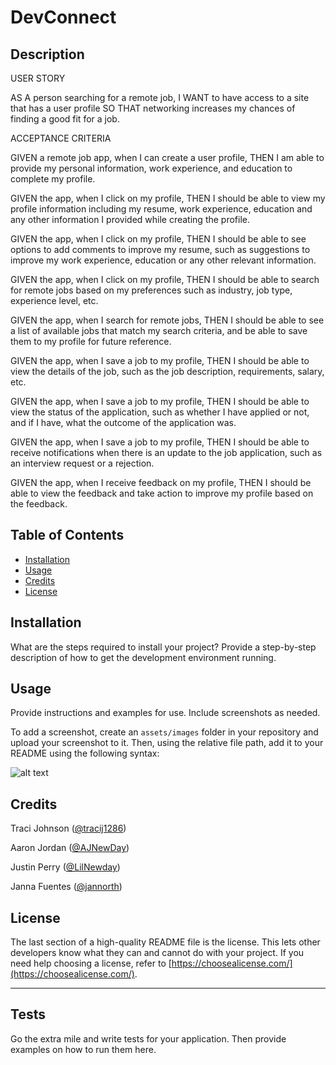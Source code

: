 # DevConnect

## Description

USER STORY

AS A person searching for a remote job, I WANT to have access to a site that has a user profile SO THAT networking increases my chances of finding a good fit for a job.

ACCEPTANCE CRITERIA

GIVEN a remote job app, when I can create a user profile, THEN I am able to provide my personal information, work experience, and education to complete my profile.

GIVEN the app, when I click on my profile, THEN I should be able to view my profile information including my resume, work experience, education and any other information I provided while creating the profile.

GIVEN the app, when I click on my profile, THEN I should be able to see options to add comments to improve my resume, such as suggestions to improve my work experience, education or any other relevant information.

GIVEN the app, when I click on my profile, THEN I should be able to search for remote jobs based on my preferences such as industry, job type, experience level, etc.

GIVEN the app, when I search for remote jobs, THEN I should be able to see a list of available jobs that match my search criteria, and be able to save them to my profile for future reference.

GIVEN the app, when I save a job to my profile, THEN I should be able to view the details of the job, such as the job description, requirements, salary, etc.

GIVEN the app, when I save a job to my profile, THEN I should be able to view the status of the application, such as whether I have applied or not, and if I have, what the outcome of the application was.

GIVEN the app, when I save a job to my profile, THEN I should be able to receive notifications when there is an update to the job application, such as an interview request or a rejection.

GIVEN the app, when I receive feedback on my profile, THEN I should be able to view the feedback and take action to improve my profile based on the feedback.

## Table of Contents

- [Installation](#installation)
- [Usage](#usage)
- [Credits](#credits)
- [License](#license)

## Installation

What are the steps required to install your project? Provide a step-by-step description of how to get the development environment running.

## Usage

Provide instructions and examples for use. Include screenshots as needed.

To add a screenshot, create an `assets/images` folder in your repository and upload your screenshot to it. Then, using the relative file path, add it to your README using the following syntax:

![alt text](assets/images/screenshot.png)

## Credits

Traci Johnson ([@tracij1286](https://github.com/tracij1286))

Aaron Jordan ([@AJNewDay](https://github.com/AJNewDay))

Justin Perry ([@LilNewday](https://github.com/LilNewday))

Janna Fuentes ([@jannorth](https://github.com/jannorth))

## License

The last section of a high-quality README file is the license. This lets other developers know what they can and cannot do with your project. If you need help choosing a license, refer to [https://choosealicense.com/](https://choosealicense.com/).

---

## Tests

Go the extra mile and write tests for your application. Then provide examples on how to run them here.

